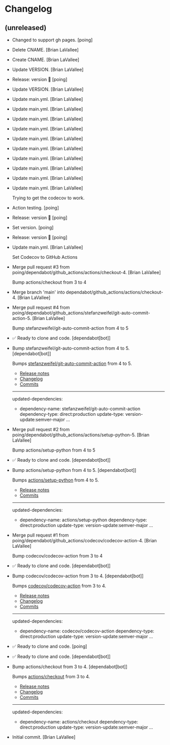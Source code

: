 Changelog
=========


(unreleased)
------------
- Changed to support gh pages. [poing]
- Delete CNAME. [Brian LaVallee]
- Create CNAME. [Brian LaVallee]
- Update VERSION. [Brian LaVallee]
- Release: version  🚀 [poing]
- Update VERSION. [Brian LaVallee]
- Update main.yml. [Brian LaVallee]
- Update main.yml. [Brian LaVallee]
- Update main.yml. [Brian LaVallee]
- Update main.yml. [Brian LaVallee]
- Update main.yml. [Brian LaVallee]
- Update main.yml. [Brian LaVallee]
- Update main.yml. [Brian LaVallee]
- Update main.yml. [Brian LaVallee]
- Update main.yml. [Brian LaVallee]
- Update main.yml. [Brian LaVallee]

  Trying to get the codecov to work.
- Action testing. [poing]
- Release: version  🚀 [poing]
- Set version. [poing]
- Release: version  🚀 [poing]
- Update main.yml. [Brian LaVallee]

  Set Codecov to GitHub Actions
- Merge pull request #3 from
  poing/dependabot/github_actions/actions/checkout-4. [Brian LaVallee]

  Bump actions/checkout from 3 to 4
- Merge branch 'main' into dependabot/github_actions/actions/checkout-4.
  [Brian LaVallee]
- Merge pull request #4 from
  poing/dependabot/github_actions/stefanzweifel/git-auto-commit-
  action-5. [Brian LaVallee]

  Bump stefanzweifel/git-auto-commit-action from 4 to 5
- ✅ Ready to clone and code. [dependabot[bot]]
- Bump stefanzweifel/git-auto-commit-action from 4 to 5.
  [dependabot[bot]]

  Bumps [stefanzweifel/git-auto-commit-action](https://github.com/stefanzweifel/git-auto-commit-action) from 4 to 5.
  - [Release notes](https://github.com/stefanzweifel/git-auto-commit-action/releases)
  - [Changelog](https://github.com/stefanzweifel/git-auto-commit-action/blob/master/CHANGELOG.md)
  - [Commits](https://github.com/stefanzweifel/git-auto-commit-action/compare/v4...v5)

  ---
  updated-dependencies:
  - dependency-name: stefanzweifel/git-auto-commit-action
    dependency-type: direct:production
    update-type: version-update:semver-major
  ...
- Merge pull request #2 from
  poing/dependabot/github_actions/actions/setup-python-5. [Brian
  LaVallee]

  Bump actions/setup-python from 4 to 5
- ✅ Ready to clone and code. [dependabot[bot]]
- Bump actions/setup-python from 4 to 5. [dependabot[bot]]

  Bumps [actions/setup-python](https://github.com/actions/setup-python) from 4 to 5.
  - [Release notes](https://github.com/actions/setup-python/releases)
  - [Commits](https://github.com/actions/setup-python/compare/v4...v5)

  ---
  updated-dependencies:
  - dependency-name: actions/setup-python
    dependency-type: direct:production
    update-type: version-update:semver-major
  ...
- Merge pull request #1 from
  poing/dependabot/github_actions/codecov/codecov-action-4. [Brian
  LaVallee]

  Bump codecov/codecov-action from 3 to 4
- ✅ Ready to clone and code. [dependabot[bot]]
- Bump codecov/codecov-action from 3 to 4. [dependabot[bot]]

  Bumps [codecov/codecov-action](https://github.com/codecov/codecov-action) from 3 to 4.
  - [Release notes](https://github.com/codecov/codecov-action/releases)
  - [Changelog](https://github.com/codecov/codecov-action/blob/main/CHANGELOG.md)
  - [Commits](https://github.com/codecov/codecov-action/compare/v3...v4)

  ---
  updated-dependencies:
  - dependency-name: codecov/codecov-action
    dependency-type: direct:production
    update-type: version-update:semver-major
  ...
- ✅ Ready to clone and code. [poing]
- ✅ Ready to clone and code. [dependabot[bot]]
- Bump actions/checkout from 3 to 4. [dependabot[bot]]

  Bumps [actions/checkout](https://github.com/actions/checkout) from 3 to 4.
  - [Release notes](https://github.com/actions/checkout/releases)
  - [Changelog](https://github.com/actions/checkout/blob/main/CHANGELOG.md)
  - [Commits](https://github.com/actions/checkout/compare/v3...v4)

  ---
  updated-dependencies:
  - dependency-name: actions/checkout
    dependency-type: direct:production
    update-type: version-update:semver-major
  ...
- Initial commit. [Brian LaVallee]


